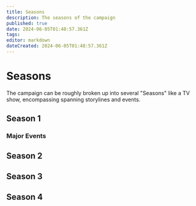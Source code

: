 ```yaml
---
title: Seasons
description: The seasons of the campaign
published: true
date: 2024-06-05T01:48:57.361Z
tags: 
editor: markdown
dateCreated: 2024-06-05T01:48:57.361Z
---
```


# Seasons
The campaign can be roughly broken up into several "Seasons" like a TV show, encompassing spanning storylines and events.


## Season 1

### Major Events


## Season 2

## Season 3

## Season 4